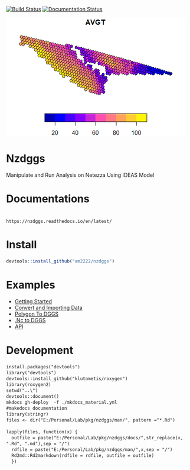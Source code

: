 [![Build Status](https://travis-ci.com/am2222/nzdggs.svg?branch=master)](https://travis-ci.com/am2222/nzdggs) [![Documentation Status](https://readthedocs.org/projects/nzdggs/badge/?version=latest)](https://am2222.github.io/nzdggs/)

![Output Plot](docs/Examples/Rplot1.png)

# Nzdggs
Manipulate and Run Analysis on Netezza Using IDEAS Model

# Documentations


```

https://nzdggs.readthedocs.io/en/latest/
```

# Install

```r
devtools::install_github("am2222/nzdggs")

```

# Examples

 
- [Getting Started](https://am2222.github.io/nzdggs/Examples/GettingStarted/)
- [Convert and Importing Data](https://am2222.github.io/nzdggs/Examples/ImportData/convert_csv_to_dggs/)
- [Polygon To DGGS](https://am2222.github.io/nzdggs/Examples/ImportData/convert_polygon_to_dggs/)
- [.Nc to DGGS](https://am2222.github.io/nzdggs/Examples/ImportData/import_nc_file/)
- [API](https://am2222.github.io/nzdggs/)

# Development
```
install.packages("devtools")
library("devtools")
devtools::install_github("klutometis/roxygen")
library(roxygen2)
setwd("..\")
devtools::document()
mkdocs gh-deploy  -f ./mkdocs_material.yml
#makedocs documentation
library(stringr)
files <- dir("E:/Personal/Lab/pkg/nzdggs/man/", pattern ="*.Rd")

lapply(files, function(x) {
  outfile = paste("E:/Personal/Lab/pkg/nzdggs/docs/",str_replace(x, ".Rd", ".md"),sep = "/")
  rdfile = paste("E:/Personal/Lab/pkg/nzdggs/man/",x,sep = "/")
  Rd2md::Rd2markdown(rdfile = rdfile, outfile = outfile)
  })


```

